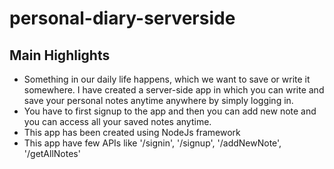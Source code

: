 # personal-diary-serverside


## Main Highlights

- Something in our daily life happens, which we want to save or write it somewhere. I have created a server-side app in which you can write and save your personal notes anytime anywhere by simply logging in.
- You have to first signup to the app and then you can add new note and you can access all your saved notes anytime.
- This app has been created using NodeJs framework
- This app have few APIs like '/signin', '/signup', '/addNewNote', '/getAllNotes'
